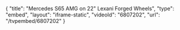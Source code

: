 {
    "title": "Mercedes S65 AMG on 22\" Lexani Forged Wheels",
    "type": "embed",
    "layout": "iframe-static",
    "videoId": "6807202",
    "url": "\/tvpembed\/6807202"
}